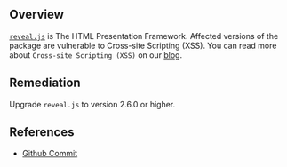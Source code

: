 ## Overview
[`reveal.js`](https://www.npmjs.com/package/reveal.js) is The HTML Presentation Framework.
Affected versions of the package are vulnerable to Cross-site Scripting (XSS).
You can read more about `Cross-site Scripting (XSS)` on our [blog](https://snyk.io/blog/marked-xss-vulnerability/).

## Remediation
Upgrade `reveal.js` to version 2.6.0 or higher.

## References
- [Github Commit](https://github.com/hakimel/reveal.js/commit/f1f28f61e608b70f437860e82555e3e4a9abd4b9)
